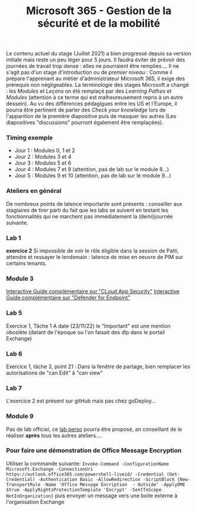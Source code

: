 ﻿---
title: Microsoft 365 - Gestion de la sécurité et de la mobilité
goDeploy: true
m365: true
---
<div id="conseils">
Le contenu actuel du stage (Juillet 2021) a bien progressé depuis sa version initiale mais reste un peu léger pour 5 jours.
Il faudra éviter de prévoir des journées de travail trop dense : elles ne pourraient être remplies....
Il ne s'agit pas d'un stage d'introduction ou de <i>premier niveau</i> : Comme il prépare l'apprenant au métier d'administrateur Microsoft 365, il exige des prérequis non négligeables.
La terminologie des stages Microsoft a changé : les <i>Modules</i> et <i>Leçons</i> on été remplaçé par des <i>Learning Pathes</i> et <i>Modules</i> (attention à ce terme qui est malheureusement repris à un autre dessein).
Au vu des différences pédagigues entre les US et l'Europe, il pourra être pertinent de parler des <i>Check your knowledge</i> lors de l'apparition de la première diapositive puis de masquer les autres (Les diapositives "discussions" pourront également être remplaçées).
<h3>Timing exemple</h3>
<ul>
<li>Jour 1 : Modules 0, 1 et 2
<li>Jour 2 : Modules 3  et 4
<li>Jour 3 : Modules 5 et 6
<li>Jour 4 : Modules 7 et 8 (attention, pas de lab sur le module 8...)
<li>Jour 5 : Modules 9 et 10 (attention, pas de lab sur le module 9...)
</ul>
  <h3>Ateliers en général</h3>
  De nombreux points de latence importante sont présents : conseiller aux stagiaires de tirer parti du fait que les labs se suivent en testant les fonctionnalités qui ne marchent pas immédiatement la (demi)journée suivante.
 <h3>Lab 1</h3>
 <b>exercice 2</b>
 Si impossible de voir le rôle éligible dans la session de Patti, attendre et ressayer le lendemain : latence de mise en oeuvre de PIM sur certains tenants.
<h3>Module 3</h3>
 <a href="https://mslearn.cloudguides.com/en-us/guides/Protect%20and%20control%20information%20with%20Microsoft%20Cloud%20App%20Security" target="_blank">Interactive Guide complémentaire sur "CLoud App Security"</a>
 <a href="https://mslearn.cloudguides.com/guides/Investigate%20and%20remediate%20threats%20with%20Microsoft%20Defender%20for%20Endpoint" target="_blank">Interactive Guide complémentaire sur "Defender for Endpoint"</a>
<h3>Lab 5</h3>
Exercice 1, Tâche 1 A date (23/11/22) le "Important" est une mention oboslète (datant de l'époque ou l'on faisait des dlp dans le portail Exchange)
<h3>Lab 6</h3>
Exercice 1, tâche 3, point 21 : Dans la fenêtre de partage, bien remplacer les autorisations de "can Edit" à "can view"
<h3>Lab 7</h3>
L'exercice 2 est présent sur gitHub mais pas chez goDeploy...
<h3>Module 9</h3>
Pas de lab officiel, ce <a href="https://github.com/renaudwangler/ib/blob/master/extra/windowsAutopilot.md#lab--mise-en-place-dun-test-windows-autopilot" target="_blank">lab perso</a> pourra être proposé, an conseillant de le réaliser <b>après</b> tous les autres ateliers....  
<h3>Pour faire une démonstration de Office Message Encryption</h3>
Utiliser la commande suivante:
<code>Invoke-Command -ConfigurationName Microsoft.Exchange -ConnectionUri https://outlook.office365.com/powershell-liveid/ -Credential (Get-Credential) -Authentication Basic -AllowRedirection -ScriptBlock {New-TransportRule -Name 'Office Message Encription  - Outside' -ApplyOME $true -ApplyRightsProtectionTemplate 'Encrypt' -SentToScope NotInOrganization}</code>
puis envoyer un message vers une boite externe à l'organisation Exchange
</div>
